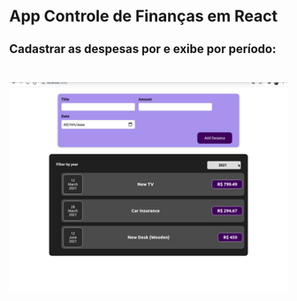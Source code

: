 # App Controle de Finanças em React

## Cadastrar as despesas por e exibe por período:

<br>

![](financas.gif)
